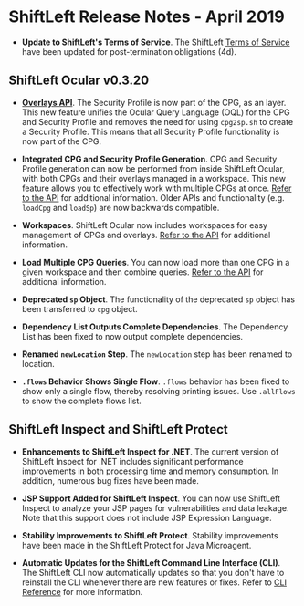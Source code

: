 
# ShiftLeft Release Notes - April 2019

* **Update to ShiftLeft's Terms of Service**. The ShiftLeft [Terms of Service](https://www.shiftleft.io/terms/) have been updated for post-termination obligations (4d). 

## ShiftLeft Ocular v0.3.20

* **[Overlays API](https://ocular.shiftleft.io/api/io/shiftleft/repl/cpgcreation/Overlays$.html)**. The Security Profile is now part of the CPG, as an layer. This new feature unifies the Ocular Query Language (OQL) for the CPG and Security Profile and removes the need for using `cpg2sp.sh` to create a Security Profile. This means that all Security Profile functionality is now part of the CPG. 

* **Integrated CPG and Security Profile Generation**. CPG and Security Profile generation can now be performed from inside ShiftLeft Ocular, with both CPGs and their overlays managed in a workspace. This new feature allows you to effectively work with multiple CPGs at once. [Refer to the API](https://ocular.shiftleft.io/api/io/shiftleft/repl/Workspace.html) for additional information. Older APIs and functionality (e.g. `loadCpg` and `loadSp`) are now backwards compatible.

* **Workspaces**. ShiftLeft Ocular now includes workspaces for easy management of CPGs and overlays. [Refer to the API](https://ocular.shiftleft.io/api/io/shiftleft/repl/Workspace.html) for additional information. 

* **Load Multiple CPG Queries**. You can now load more than one CPG in a given workspace and then combine queries. [Refer to the API](https://ocular.shiftleft.io/api/io/shiftleft/repl/Console.html) for additional information.

* **Deprecated `sp` Object**. The functionality of the deprecated `sp` object has been transferred to `cpg` object.

* **Dependency List Outputs Complete Dependencies**. The Dependency List has been fixed to now output complete dependencies.

* **Renamed `newLocation` Step**. The `newLocation` step has been renamed to location.

* **`.flows` Behavior Shows Single Flow**. `.flows` behavior has been fixed to show only a single flow, thereby resolving printing issues. Use `.allFlows` to show the complete flows list.

## ShiftLeft Inspect and ShiftLeft Protect

* **Enhancements to ShiftLeft Inspect for .NET**. The current version of ShiftLeft Inspect for .NET includes significant performance improvements in both processing time and memory consumption. In addition, numerous bug fixes have been made.

* **JSP Support Added for ShiftLeft Inspect**. You can now use ShiftLeft Inspect to analyze your JSP pages for vulnerabilities and data leakage. Note that this support does not include JSP Expression Language.

* **Stability Improvements to ShiftLeft Protect**. Stability improvements have been made in the ShiftLeft Protect for Java Microagent.

* **Automatic Updates for the ShiftLeft Command Line Interface (CLI)**. The ShiftLeft CLI now automatically updates so that you don't have to reinstall the CLI whenever there are new features or fixes. Refer to [CLI Reference](../using-inspect-protect/using-cli/cli-reference.md) for more information.
